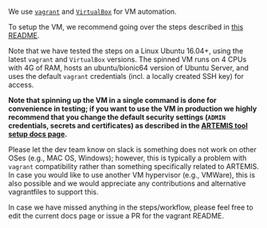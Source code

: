 We use [`vagrant`](https://www.vagrantup.com/) and [`VirtualBox`](https://www.virtualbox.org/) for VM automation.

To setup the VM, we recommend going over the steps described in [this README](https://github.com/FORTH-ICS-INSPIRE/artemis/blob/master/vagrant-vm/README.md).

Note that we have tested the steps on a Linux Ubuntu 16.04+, using the latest `vagrant` and `VirtualBox` versions.
The spinned VM runs on 4 CPUs with 4G of RAM, hosts an ubuntu/bionic64 version of Ubuntu Server, and uses the default `vagrant` credentials (incl. a locally created SSH key) for access.

**Note that spinning up the VM in a single command is done for convenience in testing; if you want to use the VM in production we highly recommend that you change the default security settings (`ADMIN` credentials, secrets and certificates) as described in the [ARTEMIS tool setup docs page](https://bgpartemis.readthedocs.io/en/latest/installsetup/#setup-tool).**

Please let the dev team know on slack is something does not work on other OSes (e.g., MAC OS, Windows); however, this is typically a problem with `vagrant` compatibility rather than something specifically related to ARTEMIS. In case you would like to use another VM hypervisor (e.g., VMWare), this is also possible and we would appreciate any contributions and alternative vagrantfiles to support this.

In case we have missed anything in the steps/workflow, please feel free to edit the current docs page or issue a PR for the vagrant README.
